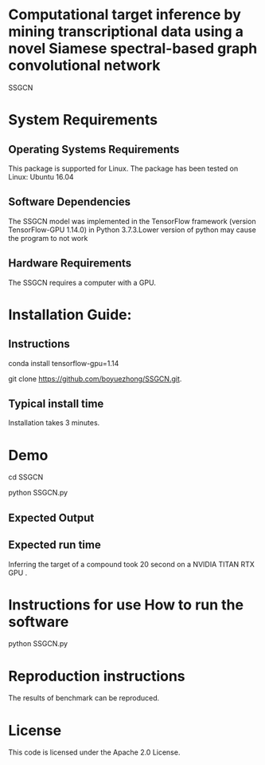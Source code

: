 # Computational target inference by mining transcriptional data using a novel Siamese spectral-based graph convolutional network
SSGCN

# System Requirements
## Operating Systems  Requirements
This package is supported for  Linux. The package has been tested on Linux: Ubuntu 16.04
## Software Dependencies
The SSGCN model was implemented in the TensorFlow framework (version TensorFlow-GPU 1.14.0) in Python 3.7.3.Lower version of python may cause the program to not work
## Hardware Requirements
The SSGCN requires a computer with a  GPU.
# Installation Guide:
## Instructions

conda install tensorflow-gpu=1.14

git clone https://github.com/boyuezhong/SSGCN.git.
## Typical install time 
Installation takes 3 minutes.

# Demo
cd SSGCN

python SSGCN.py
## Expected Output
## Expected run time 
 Inferring the target of a compound took 20 second on a NVIDIA TITAN RTX GPU .

# Instructions for use How to run the software
python SSGCN.py


# Reproduction instructions
The results of benchmark can be reproduced.
# License
This code  is  licensed  under the Apache 2.0 License.

